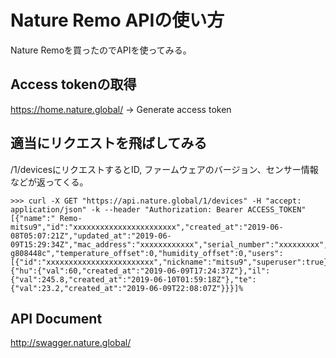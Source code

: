 # Nature Remo APIの使い方

Nature Remoを買ったのでAPIを使ってみる。

## Access tokenの取得

https://home.nature.global/
-> Generate access token

## 適当にリクエストを飛ばしてみる

/1/devicesにリクエストするとID, ファームウェアのバージョン、センサー情報などが返ってくる。

```
>>> curl -X GET "https://api.nature.global/1/devices" -H "accept: application/json" -k --header "Authorization: Bearer ACCESS_TOKEN"
[{"name":" Remo-mitsu9","id":"xxxxxxxxxxxxxxxxxxxxxxx","created_at":"2019-06-08T05:07:21Z","updated_at":"2019-06-09T15:29:34Z","mac_address":"xxxxxxxxxxxx","serial_number":"xxxxxxxxx","firmware_version":"Remo/1.0.77-g808448c","temperature_offset":0,"humidity_offset":0,"users":[{"id":"xxxxxxxxxxxxxxxxxxxxxxxx","nickname":"mitsu9","superuser":true}],"newest_events":{"hu":{"val":60,"created_at":"2019-06-09T17:24:37Z"},"il":{"val":245.8,"created_at":"2019-06-10T01:59:18Z"},"te":{"val":23.2,"created_at":"2019-06-09T22:08:07Z"}}}]%
```

## API Document

http://swagger.nature.global/


